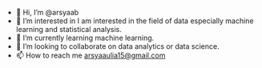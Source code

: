 - 👋 Hi, I’m @arsyaab
- 👀 I’m interested in I am interested in the field of data especially machine learning and statistical analysis.
- 🌱 I’m currently learning machine learning.
- 💞️ I’m looking to collaborate on data analytics or data science.
- 📫 How to reach me arsyaaulia15@gmail.com

<!---
arsyaab/arsyaab is a ✨ special ✨ repository because its `README.md` (this file) appears on your GitHub profile.
You can click the Preview link to take a look at your changes.
--->
